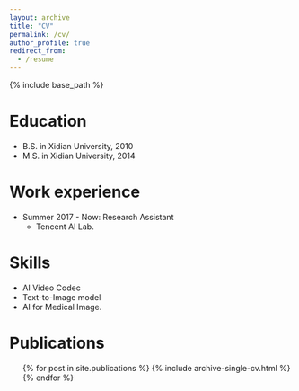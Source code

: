 ```yaml
---
layout: archive
title: "CV"
permalink: /cv/
author_profile: true
redirect_from:
  - /resume
---
```


{% include base_path %}

Education
======
* B.S. in Xidian University, 2010
* M.S. in Xidian University, 2014

Work experience
======
* Summer 2017 - Now: Research Assistant
  * Tencent AI Lab.

  
Skills
======
* AI Video Codec
* Text-to-Image model
* AI for Medical Image.

Publications
======
  <ul>{% for post in site.publications %}
    {% include archive-single-cv.html %}
  {% endfor %}</ul>
